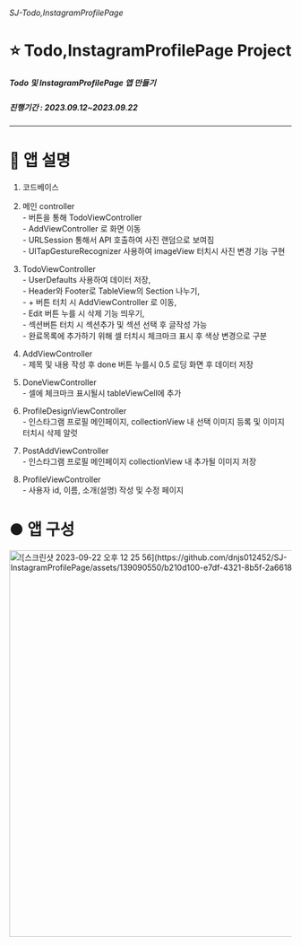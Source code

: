 ###### SJ-Todo,InstagramProfilePage
# ⭐️ Todo,InstagramProfilePage Project
##### Todo 및 InstagramProfilePage 앱 만들기
##### 진행기간 : 2023.09.12~2023.09.22
-----------------------
# 📌 앱 설명

1. 코드베이스
   
2. 메인 controller
<br/> - 버튼을 통해 TodoViewController
<br/> - AddViewController 로 화면 이동
<br/> - URLSession 통해서 API 호출하여 사진 랜덤으로 보여짐
<br/> - UITapGestureRecognizer 사용하여 imageView 터치시 사진 변경 기능 구현

3. TodoViewController
<br/> - UserDefaults 사용하여 데이터 저장,
<br/> - Header와 Footer로 TableView의 Section 나누기,
<br/> - + 버튼 터치 시 AddViewController 로 이동,
<br/> - Edit 버튼 누를 시 삭제 기능 띄우기,
<br/> - 섹션버튼 터치 시 섹션추가 및 섹션 선택 후 글작성 가능
<br/> - 완료목록에 추가하기 위해 셀 터치시 체크마크 표시 후 색상 변경으로 구분

4. AddViewController
<br/> - 제목 및 내용 작성 후 done 버튼 누를시 0.5 로딩 화면 후 데이터 저장

5. DoneViewController
<br/> - 셀에 체크마크 표시될시 tableViewCell에 추가 

6. ProfileDesignViewController
<br/> - 인스타그램 프로필 메인페이지, collectionView 내 선택 이미지 등록 및 이미지 터치시 삭제 알럿

7. PostAddViewController
<br/> - 인스타그램 프로필 메인페이지 collectionView 내 추가될 이미지 저장

8. ProfileViewController
<br/> - 사용자 id, 이름, 소개(설명) 작성 및 수정 페이지


# ● 앱 구성
<img width="689" alt="![스크린샷 2023-09-22 오후 12 25 56](https://github.com/dnjs012452/SJ-InstagramProfilePage/assets/139090550/b210d100-e7df-4321-8b5f-2a6618bed45e)
" src="https://github.com/dnjs012452/SJ-todoList2/assets/139090550/e9b3ea4f-6ebb-4bb8-aa1e-590fe519cb99">
